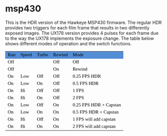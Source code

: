 # msp430
This is the HDR version of the Hawkeye MSP430 firmware. The regular HDR provides two triggers for each film frame that results in two differently exposed images. The UX178 version provides 4 pulses for each frame due to the way the UX178 implements the exposure change. The table below shows different modes of operation and the switch functions.
<div class="text_table_"><table class="text_table" style="width: 463px"><tbody><tr valign="top" class="text_table_tr"><td class="text_table_xl70" style="background-color: #538dd5"><span style="font-size:15px"><span style="color:black"><span style="font-family:Calibri">Run</span></span></span></td>
<td class="text_table_xl71" style="background-color: #538dd5"><span style="font-size:15px"><span style="color:black"><span style="font-family:Calibri">Speed</span></span></span></td>
<td class="text_table_xl71" style="background-color: #538dd5"><span style="font-size:15px"><span style="color:black"><span style="font-family:Calibri">Turbo</span></span></span></td>
<td class="text_table_xl71" style="background-color: #538dd5"><span style="font-size:15px"><span style="color:black"><span style="font-family:Calibri">Rewind</span></span></span></td>
<td class="text_table_xl72" style="background-color: #538dd5"><span style="font-size:15px"><span style="color:black"><span style="font-family:Calibri">Mode</span></span></span></td>
</tr>
<tr valign="top" class="text_table_tr"><td class="text_table_xl63"><span style="font-size:15px"><span style="color:black"><span style="font-family:Calibri">Off</span></span></span></td>
<td class="text_table_xl67"></td>
<td class="text_table_xl67"></td>
<td class="text_table_xl69"><span style="font-size:15px"><span style="color:black"><span style="font-family:Calibri">Off</span></span></span></td>
<td class="text_table_xl64"><span style="font-size:15px"><span style="color:black"><span style="font-family:Calibri">Off</span></span></span></td>
</tr>
<tr valign="top" class="text_table_tr"><td class="text_table_xl63"><span style="font-size:15px"><span style="color:black"><span style="font-family:Calibri">Off</span></span></span></td>
<td class="text_table_xl67"></td>
<td class="text_table_xl67"></td>
<td class="text_table_xl67"><span style="font-size:15px"><span style="color:black"><span style="font-family:Calibri">On</span></span></span></td>
<td class="text_table_xl64"><span style="font-size:15px"><span style="color:black"><span style="font-family:Calibri">Rewind</span></span></span></td>
</tr>
<tr valign="top" class="text_table_tr"><td class="text_table_xl63"><span style="font-size:15px"><span style="color:black"><span style="font-family:Calibri">On</span></span></span></td>
<td class="text_table_xl67"><span style="font-size:15px"><span style="color:black"><span style="font-family:Calibri">Low</span></span></span></td>
<td class="text_table_xl67"><span style="font-size:15px"><span style="color:black"><span style="font-family:Calibri">Off</span></span></span></td>
<td class="text_table_xl67"><span style="font-size:15px"><span style="color:black"><span style="font-family:Calibri">Off</span></span></span></td>
<td class="text_table_xl64"><span style="font-size:15px"><span style="color:black"><span style="font-family:Calibri">0.25 FPS HDR</span></span></span></td>
</tr>
<tr valign="top" class="text_table_tr"><td class="text_table_xl63"><span style="font-size:15px"><span style="color:black"><span style="font-family:Calibri">On</span></span></span></td>
<td class="text_table_xl67"><span style="font-size:15px"><span style="color:black"><span style="font-family:Calibri">Low</span></span></span></td>
<td class="text_table_xl67"><span style="font-size:15px"><span style="color:black"><span style="font-family:Calibri">On</span></span></span></td>
<td class="text_table_xl67"><span style="font-size:15px"><span style="color:black"><span style="font-family:Calibri">Off</span></span></span></td>
<td class="text_table_xl64"><span style="font-size:15px"><span style="color:black"><span style="font-family:Calibri">0.5 FPS HDR</span></span></span></td>
</tr>
<tr valign="top" class="text_table_tr"><td class="text_table_xl63"><span style="font-size:15px"><span style="color:black"><span style="font-family:Calibri">On</span></span></span></td>
<td class="text_table_xl67"><span style="font-size:15px"><span style="color:black"><span style="font-family:Calibri">Hi</span></span></span></td>
<td class="text_table_xl67"><span style="font-size:15px"><span style="color:black"><span style="font-family:Calibri">Off</span></span></span></td>
<td class="text_table_xl67"><span style="font-size:15px"><span style="color:black"><span style="font-family:Calibri">Off</span></span></span></td>
<td class="text_table_xl64"><span style="font-size:15px"><span style="color:black"><span style="font-family:Calibri">1 FPS</span></span></span></td>
</tr>
<tr valign="top" class="text_table_tr"><td class="text_table_xl63"><span style="font-size:15px"><span style="color:black"><span style="font-family:Calibri">On</span></span></span></td>
<td class="text_table_xl67"><span style="font-size:15px"><span style="color:black"><span style="font-family:Calibri">Hi</span></span></span></td>
<td class="text_table_xl67"><span style="font-size:15px"><span style="color:black"><span style="font-family:Calibri">On</span></span></span></td>
<td class="text_table_xl67"><span style="font-size:15px"><span style="color:black"><span style="font-family:Calibri">Off</span></span></span></td>
<td class="text_table_xl64"><span style="font-size:15px"><span style="color:black"><span style="font-family:Calibri">2 FPS</span></span></span></td>
</tr>
<tr valign="top" class="text_table_tr"><td class="text_table_xl63"><span style="font-size:15px"><span style="color:black"><span style="font-family:Calibri">On</span></span></span></td>
<td class="text_table_xl67"><span style="font-size:15px"><span style="color:black"><span style="font-family:Calibri">Low</span></span></span></td>
<td class="text_table_xl67"><span style="font-size:15px"><span style="color:black"><span style="font-family:Calibri">Off</span></span></span></td>
<td class="text_table_xl67"><span style="font-size:15px"><span style="color:black"><span style="font-family:Calibri">On</span></span></span></td>
<td class="text_table_xl64"><span style="font-size:15px"><span style="color:black"><span style="font-family:Calibri">0.25 FPS HDR + Capstan</span></span></span></td>
</tr>
<tr valign="top" class="text_table_tr"><td class="text_table_xl63"><span style="font-size:15px"><span style="color:black"><span style="font-family:Calibri">On</span></span></span></td>
<td class="text_table_xl67"><span style="font-size:15px"><span style="color:black"><span style="font-family:Calibri">Low</span></span></span></td>
<td class="text_table_xl67"><span style="font-size:15px"><span style="color:black"><span style="font-family:Calibri">On</span></span></span></td>
<td class="text_table_xl67"><span style="font-size:15px"><span style="color:black"><span style="font-family:Calibri">On</span></span></span></td>
<td class="text_table_xl64"><span style="font-size:15px"><span style="color:black"><span style="font-family:Calibri">0.5 FPS HDR + Capstan</span></span></span></td>
</tr>
<tr valign="top" class="text_table_tr"><td class="text_table_xl63"><span style="font-size:15px"><span style="color:black"><span style="font-family:Calibri">On</span></span></span></td>
<td class="text_table_xl67"><span style="font-size:15px"><span style="color:black"><span style="font-family:Calibri">Hi</span></span></span></td>
<td class="text_table_xl67"><span style="font-size:15px"><span style="color:black"><span style="font-family:Calibri">Off</span></span></span></td>
<td class="text_table_xl67"><span style="font-size:15px"><span style="color:black"><span style="font-family:Calibri">On</span></span></span></td>
<td class="text_table_xl64"><span style="font-size:15px"><span style="color:black"><span style="font-family:Calibri">1 FPS will add capstan</span></span></span></td>
</tr>
<tr valign="top" class="text_table_tr"><td class="text_table_xl65"><span style="font-size:15px"><span style="color:black"><span style="font-family:Calibri">On</span></span></span></td>
<td class="text_table_xl68"><span style="font-size:15px"><span style="color:black"><span style="font-family:Calibri">Hi</span></span></span></td>
<td class="text_table_xl68"><span style="font-size:15px"><span style="color:black"><span style="font-family:Calibri">On</span></span></span></td>
<td class="text_table_xl68"><span style="font-size:15px"><span style="color:black"><span style="font-family:Calibri">On</span></span></span></td>
<td class="text_table_xl66"><span style="font-size:15px"><span style="color:black"><span style="font-family:Calibri">2 FPS will add capstan</span></span></span></td>
</tr>
</tbody></table></div>
